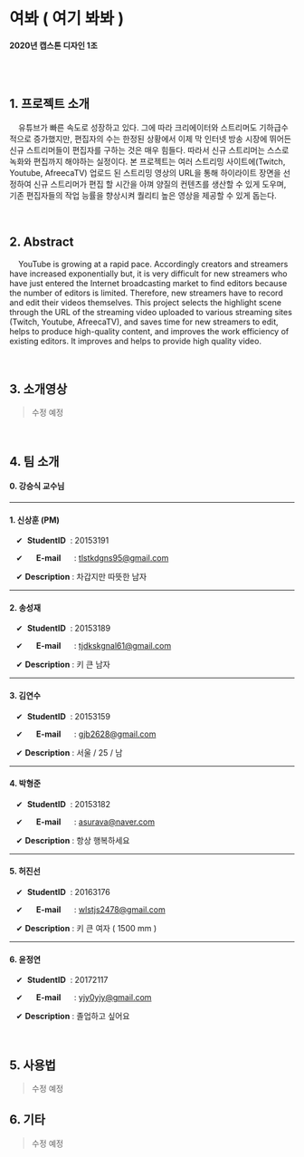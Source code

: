 # 여봐 ( 여기 봐봐 )

**2020년 캡스톤 디자인 1조**


<br/><br/>

## 1. 프로젝트 소개



&nbsp;&nbsp;&nbsp;&nbsp;유튜브가 빠른 속도로 성장하고 있다. 그에 따라 크리에이터와 스트리머도 기하급수적으로 증가했지만, 편집자의 수는 한정된 상황에서 이제 막 인터넷 방송 시장에 뛰어든 신규 스트리머들이 편집자를 구하는 것은 매우 힘들다. 따라서 신규 스트리머는 스스로 녹화와 편집까지 해야하는 실정이다. 본 프로젝트는 여러 스트리밍 사이트에(Twitch, Youtube, AfreecaTV) 업로드 된 스트리밍 영상의 URL을 통해 하이라이트 장면을 선정하여 신규 스트리머가 편집 할 시간을 아껴 양질의 컨텐츠를 생산할 수 있게 도우며, 기존 편집자들의 작업 능률을 향상시켜 퀄리티 높은 영상을 제공할 수 있게 돕는다.


<br/>

## 2. Abstract


&nbsp;&nbsp;&nbsp;&nbsp;YouTube is growing at a rapid pace. Accordingly creators and streamers have increased exponentially but, it is very difficult for new streamers who have just entered the Internet broadcasting market to find editors because the number of editors is limited. Therefore, new streamers have to record and edit their videos themselves. This project selects the highlight scene through the URL of the streaming video uploaded to various streaming sites (Twitch, Youtube, AfreecaTV), and saves time for new streamers to edit, helps to produce high-quality content, and improves the work efficiency of existing editors. It improves and helps to provide high quality video.


<br/>

## 3. 소개영상


> 수정 예정


<br/>

## 4. 팀 소개


#### 0. **강승식 교수님**

---

#### 1. **신상훈** (PM)

&nbsp;&nbsp;&nbsp;&#10004; &nbsp;**StudentID**&nbsp; : 20153191

&nbsp;&nbsp;&nbsp;&#10004; &nbsp;&nbsp;&nbsp;&nbsp;&nbsp;**E-mail**&nbsp;&nbsp;&nbsp;&nbsp;&nbsp; : tlstkdgns95@gmail.com

&nbsp;&nbsp;&nbsp;&#10004; **Description** : 차갑지만 따뜻한 남자

---

#### 2. **송성재**

&nbsp;&nbsp;&nbsp;&#10004; &nbsp;**StudentID**&nbsp; : 20153189

&nbsp;&nbsp;&nbsp;&#10004; &nbsp;&nbsp;&nbsp;&nbsp;&nbsp;**E-mail**&nbsp;&nbsp;&nbsp;&nbsp;&nbsp; : tjdkskgnal61@gmail.com

&nbsp;&nbsp;&nbsp;&#10004; **Description** : 키 큰 남자

---

#### 3. **김연수**

&nbsp;&nbsp;&nbsp;&#10004; &nbsp;**StudentID**&nbsp; : 20153159

&nbsp;&nbsp;&nbsp;&#10004; &nbsp;&nbsp;&nbsp;&nbsp;&nbsp;**E-mail**&nbsp;&nbsp;&nbsp;&nbsp;&nbsp; : gjb2628@gmail.com

&nbsp;&nbsp;&nbsp;&#10004; **Description** : 서울 / 25 / 남

---

#### 4. **박형준**

&nbsp;&nbsp;&nbsp;&#10004; &nbsp;**StudentID**&nbsp; : 20153182

&nbsp;&nbsp;&nbsp;&#10004; &nbsp;&nbsp;&nbsp;&nbsp;&nbsp;**E-mail**&nbsp;&nbsp;&nbsp;&nbsp;&nbsp; : asurava@naver.com 

&nbsp;&nbsp;&nbsp;&#10004; **Description** : 항상 행복하세요

---

#### 5. **허진선**

&nbsp;&nbsp;&nbsp;&#10004; &nbsp;**StudentID**&nbsp; : 20163176

&nbsp;&nbsp;&nbsp;&#10004; &nbsp;&nbsp;&nbsp;&nbsp;&nbsp;**E-mail**&nbsp;&nbsp;&nbsp;&nbsp;&nbsp; : wlstjs2478@gmail.com

&nbsp;&nbsp;&nbsp;&#10004; **Description** : 키 큰 여자 ( 1500 mm ) 

---

#### 6. **윤정연**

&nbsp;&nbsp;&nbsp;&#10004; &nbsp;**StudentID**&nbsp; : 20172117

&nbsp;&nbsp;&nbsp;&#10004; &nbsp;&nbsp;&nbsp;&nbsp;&nbsp;**E-mail**&nbsp;&nbsp;&nbsp;&nbsp;&nbsp; : yjy0yjy@gmail.com

&nbsp;&nbsp;&nbsp;&#10004; **Description** : 졸업하고 싶어요

<br/>

## 5. 사용법


> 수정 예정


## 6. 기타


> 수정 예정